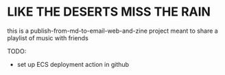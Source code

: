 # LIKE THE DESERTS MISS THE RAIN

this is a publish-from-md-to-email-web-and-zine project
meant to share a playlist of music with friends

TODO:
- set up ECS deployment action in github
